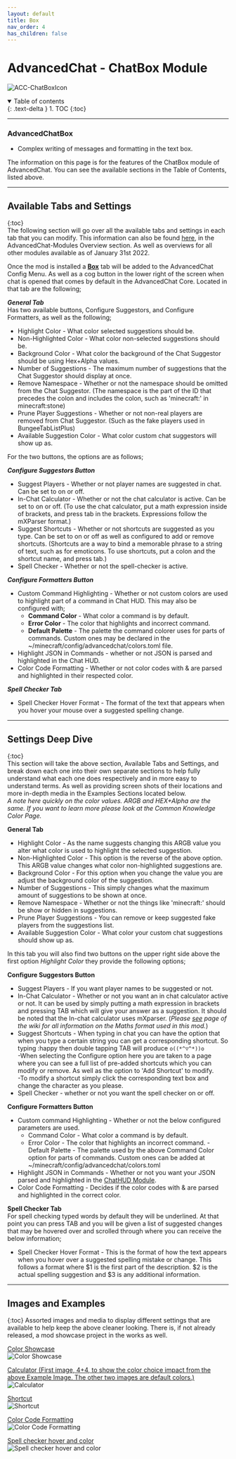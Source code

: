 ```yaml
---
layout: default
title: Box
nav_order: 4
has_children: false
---
```

# AdvancedChat - ChatBox Module  
![ACC-ChatBoxIcon](./assets/images/ACC-ChatBox_Icon.png)  

<details open markdown="block">
  <summary>
    Table of contents
  </summary>
  {: .text-delta }
1. TOC
{:toc}
</details>

---
### AdvancedChatBox
- Complex writing of messages and formatting in the text box.

The information on this page is for the features of the ChatBox module of AdvancedChat. You can see the available sections in the Table of Contents, listed above.

---
## Available Tabs and Settings
{:toc}  
The following section will go over all the available tabs and settings in each tab that you can modify. This information can also be found [here](https://darkkronicle.github.io/AdvancedChatCore/modules/modulesOverview.html),
in the AdvancedChat-Modules Overview section. As well as overviews for all other modules available as of January 31st 2022.  

Once the mod is installed a **<u>Box</u>** tab will be added to the AdvancedChat Config Menu. As well as a cog button in the lower right of the screen when chat is opened that comes by default in the AdvancedChat Core. Located in that tab are the following;

***General Tab***  
Has two available buttons, Configure Suggestors, and Configure Formatters, as well as the following;
- Highlight Color - What color selected suggestions should be.
- Non-Highlighted Color - What color non-selected suggestions should be.
- Background Color - What color the background of the Chat Suggestor should be using Hex+Alpha values.
- Number of Suggestions - The maximum number of suggestions that the Chat Suggestor should display at once.
- Remove Namespace - Whether or not the namespace should be omitted from the Chat Suggestor. (The namespace is the part of the ID that precedes the colon and includes the colon, such as 'minecraft:' in minecraft:stone)
- Prune Player Suggestions - Whether or not non-real players are removed from Chat Suggestor. (Such as the fake players used in BungeeTabListPlus)
- Available Suggestion Color - What color custom chat suggestors will show up as.

For the two buttons, the options are as follows;

***Configure Suggestors Button***
- Suggest Players - Whether or not player names are suggested in chat. Can be set to on or off.
- In-Chat Calculator - Whether or not the chat calculator is active. Can be set to on or off. (To use the chat calculator, put a math expression inside of brackets, and press tab in the brackets. Expressions follow the mXParser format.) <!--This link will eventually point to the Common Knowledge page on the Wiki -->
- Suggest Shortcuts - Whether or not shortcuts are suggested as you type. Can be set to on or off as well as configured to add or remove shortcuts. (Shortcuts are a way to bind a memorable phrase to a string of text, such as for emoticons. To use shortcuts, put a colon and the shortcut name, and press tab.)
- Spell Checker - Whether or not the spell-checker is active. 

***Configure Formatters Button***
- Custom Command Highlighting - Whether or not custom colors are used to highlight part of a command in Chat HUD. This may also be configured with; 
	- **Command Color** - What color a command is by default. 
	- **Error Color** - The color that highlights and incorrect command.
	- **Default Palette** - The palette the command colorer uses for parts of commands. Custom ones may be declared in the ~/minecraft/config/advancedchat/colors.toml file.
- Highlight JSON in Commands - whether or not JSON is parsed and highlighted in the Chat HUD.
- Color Code Formatting - Whether or not color codes with & are parsed and highlighted in their respected color.

***Spell Checker Tab***  
- Spell Checker Hover Format - The format of the text that appears when you hover your mouse over a suggested spelling change.

---  
## Settings Deep Dive  
{:toc}  
This section will take the above section, Available Tabs and Settings, and break down each one into their own separate sections to help fully understand what each one does respectively and in more easy to understand terms. As well as providing screen shots of their locations and more in-depth media in the Examples Sections located below.   
*A note here quickly on the color values. ARGB and HEX+Alpha are the same. If you want to learn more please look at the Common Knowledge Color Page.* <!--This link will eventually point to the Common Knowledge page on the Wiki -->

**General Tab**  
- Highlight Color - As the name suggests changing this ARGB value you alter what color is used to highlight the selected suggestion.
- Non-Highlighted Color - This option is the reverse of the above option. This ARGB value changes what color non-highlighted suggestions are.
- Background Color - For this option when you change the value you are adjust the background color of the suggestion.
- Number of Suggestions - This simply changes what the maximum amount of suggestions to be shown at once.
- Remove Namespace - Whether or not the things like 'minecraft:' should be show or hidden in suggestions. 
- Prune Player Suggestions - You can remove or keep suggested fake players from the suggestions list.
- Available Suggestion Color - What color your custom chat suggestions should show up as.

In this tab you will also find two buttons on the upper right side above the first option *Highlight Color* they provide the following options; 
 
**Configure Suggestors Button**
- Suggest Players - If you want player names to be suggested or not.
- In-Chat Calculator - Whether or not you want an in chat calculator active or not. It can be used by simply putting a math expression in brackets and pressing TAB which will give your answer as a suggestion. It should be noted that the In-chat calculator uses mXparser. (*Please [see](https://darkkronicle.github.io/AdvancedChatCore/commonKnowledge/commonKnowledgeMATH.html) page of the wiki for all information on the Maths format used in this mod.*)  
- Suggest Shortcuts - When typing in chat you can have the option that when you type a certain string you can get a corresponding shortcut. So typing :happy then double tapping TAB will produce `o((*^▽^*))o`  
	-When selecting the Configure option here you are taken to a page where you can see a full list of pre-added shortcuts which you can modify or remove. As well as the option to 'Add Shortcut' to modify.   
	-To modify a shortcut simply click the corresponding text box and change the character as you please.
- Spell Checker - whether or not you want the spell checker on or off.	

**Configure Formatters Button**
- Custom command Highlighting - Whether or not the below configured parameters are used.
	- Command Color	- What color a command is by default.
	- Error Color - The color that highlights an incorrect command.
	-Default Palette - The palette used by the above Command Color option for parts of commands. Custom ones can be added at ~/minecraft/config/advancedchat/colors.toml
- Highlight JSON in Commands - Whether or not you want your JSON parsed and highlighted in the [ChatHUD Module](https://darkkronicle.github.io/AdvancedChatCore/chatHUD/ChatHUD.html).  
- Color Code Formatting - Decides if the color codes with & are parsed and highlighted in the correct color. 	
	
**Spell Checker Tab**  
For spell checking typed words by default they will be underlined. At that point you can press TAB and you will be given a list of suggested changes that may be hovered over and scrolled through where you can receive the below information;     
- Spell Checker Hover Format - This is the format of how the text appears when you hover over a suggested spelling mistake or change. This follows a format where $1 is the first part of the description. $2 is the actual spelling suggestion and $3 is any additional information.

---
## Images and Examples
{:toc}
Assorted images and media to display different settings that are available to help keep the above cleaner looking. There is, if not already released, a mod showcase project in the works as well.

<u>Color Showcase</u>  
![Color Showcase](./assets/images/colorShowcaseMASS.png)  

<u>Calculator (First image, 4+4, to show the color choice impact from the above Example Image. The other two images are default colors.)</u>   
![Calculator](./assets/images/calculatorMASS.png)  

<u>Shortcut</u>   
![Shortcut](./assets/images/shortcutMASS.png)  

<u>Color Code Formatting</u>   
![Color Code Formatting](./assets/images/colorCode.png)

<u>Spell checker hover and color</u>   
![Spell checker hover and color](./assets/images/spellCheck.png)  


<!--This documentation was written by Nomad on February 8th 2022-->

